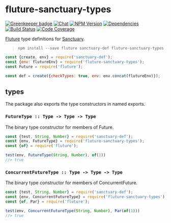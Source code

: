 # fluture-sanctuary-types

[![Greenkeeper badge](https://badges.greenkeeper.io/fluture-js/fluture-sanctuary-types.svg)](https://greenkeeper.io/)
[![Chat](https://badges.gitter.im/fluture-js/fluture-sanctuary-types.svg)](https://gitter.im/fluture-js/fluture)
[![NPM Version](https://badge.fury.io/js/fluture-sanctuary-types.svg)](https://www.npmjs.com/package/fluture-sanctuary-types)
[![Dependencies](https://david-dm.org/fluture-js/fluture-sanctuary-types.svg)](https://david-dm.org/fluture-js/fluture-sanctuary-types)
[![Build Status](https://travis-ci.org/fluture-js/fluture-sanctuary-types.svg?branch=master)](https://travis-ci.org/fluture-js/fluture-sanctuary-types)
[![Code Coverage](https://codecov.io/gh/fluture-js/fluture-sanctuary-types/branch/master/graph/badge.svg)](https://codecov.io/gh/fluture-js/fluture-sanctuary-types)

[Fluture][] type definitions for [Sanctuary][].

> `npm install --save fluture sanctuary-def fluture-sanctuary-types`

```js
const {create, env} = require('sanctuary-def');
const {env: flutureEnv} = require('fluture-sanctuary-types');
const Future = require('fluture');

const def = create({checkTypes: true, env: env.concat(flutureEnv)});
```

## types

The package also exports the type constructors in named exports.

### `FutureType :: Type -> Type -> Type`

The binary type constructor for members of Future.

```js
const {test, String, Number} = require('sanctuary-def');
const {env, FutureType} = require('fluture-sanctuary-types');
const {of} = require('fluture');

test(env, FutureType(String, Number), of(1))
//> true
```

### `ConcurrentFutureType :: Type -> Type -> Type`

The binary type constructor for members of ConcurrentFuture.

```js
const {test, String, Number} = require('sanctuary-def');
const {env, ConcurrentFutureType} = require('fluture-sanctuary-types');
const {of, Par} = require('fluture');

test(env, ConcurrentFutureType(String, Number), Par(of(1)))
//> true
```

[Fluture]:    https://github.com/fluture-js/Fluture
[Sanctuary]:  https://sanctuary.js.org/

